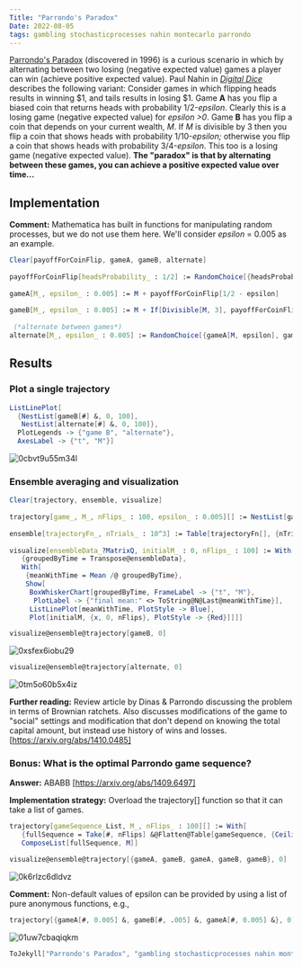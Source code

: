 ```yaml
---
Title: "Parrondo's Paradox"
Date: 2022-08-05
tags: gambling stochasticprocesses nahin montecarlo parrondo
---
```


[Parrondo's Paradox](https://en.wikipedia.org/wiki/Parrondo's_paradox) (discovered in 1996) is a curious scenario in which by alternating between two losing (negative expected value) games a player can win (achieve positive expected value).  Paul Nahin in [*Digital Dice*](https://amzn.to/3OWmVbS) describes the following variant:  Consider games in which flipping heads results in winning $1, and tails results in losing $1.  Game **A** has you flip a biased coin that returns heads with probability 1/2-*epsilon*.  Clearly this is a losing game (negative expected value) for *epsilon >0*. Game **B** has you flip a coin that depends on your current wealth, *M*.  If *M* is divisible by 3 then you flip a coin that shows heads with probability 1/10-*epsilon;* otherwise you flip a coin that shows heads with probability 3/4-*epsilon*.  This too is a losing game  (negative expected value).  **The "paradox" is that by alternating between these games, you can achieve a positive expected value over time...**  

## Implementation

**Comment:** Mathematica has built in functions for manipulating random processes, but we do not use them here.  We'll consider *epsilon* = 0.005 as an example.

```mathematica
Clear[payoffForCoinFlip, gameA, gameB, alternate] 
 
payoffForCoinFlip[headsProbability_ : 1/2] := RandomChoice[{headsProbability, 1 - headsProbability} -> {+1, -1}] 
 
gameA[M_, epsilon_ : 0.005] := M + payoffForCoinFlip[1/2 - epsilon] 
 
gameB[M_, epsilon_ : 0.005] := M + If[Divisible[M, 3], payoffForCoinFlip[1/10 - epsilon], payoffForCoinFlip[3/4 - epsilon]] 
  
 (*alternate between games*)
alternate[M_, epsilon_ : 0.005] := RandomChoice[{gameA[M, epsilon], gameB[M, epsilon]}]
```

## Results

### Plot a single trajectory

```mathematica
ListLinePlot[
  {NestList[gameB[#] &, 0, 100], 
   NestList[alternate[#] &, 0, 100]}, 
  PlotLegends -> {"game B", "alternate"}, 
  AxesLabel -> {"t", "M"}]
```

![0cbvt9u55m34l](/blog/images/2022/8/5/0cbvt9u55m34l.png)

### Ensemble averaging and visualization

```mathematica
Clear[trajectory, ensemble, visualize] 
 
trajectory[game_, M_, nFlips_ : 100, epsilon_ : 0.005][] := NestList[game[#, epsilon] &, M, nFlips] 
 
ensemble[trajectoryFn_, nTrials_ : 10^3] := Table[trajectoryFn[], {nTrials}] 
 
visualize[ensembleData_?MatrixQ, initialM_ : 0, nFlips_ : 100] := With[
   {groupedByTime = Transpose@ensembleData}, 
   With[
    {meanWithTime = Mean /@ groupedByTime}, 
    Show[
     BoxWhiskerChart[groupedByTime, FrameLabel -> {"t", "M"}, 
      PlotLabel -> {"final mean:" <> ToString@N@Last@meanWithTime}], 
     ListLinePlot[meanWithTime, PlotStyle -> Blue], 
     Plot[initialM, {x, 0, nFlips}, PlotStyle -> {Red}]]]]
```

```mathematica
visualize@ensemble@trajectory[gameB, 0]
```

![0xsfex6iobu29](/blog/images/2022/8/5/0xsfex6iobu29.png)

```mathematica
visualize@ensemble@trajectory[alternate, 0]
```

![0tm5o60b5x4iz](/blog/images/2022/8/5/0tm5o60b5x4iz.png)

**Further reading:**  Review article by Dinas & Parrondo discussing the problem in terms of Brownian ratchets.  Also discusses modifications of the game to "social" settings and modification that don't depend on knowing the total capital amount, but instead use history of wins and losses.  [https://arxiv.org/abs/1410.0485]

### Bonus: What is the optimal Parrondo game sequence?

**Answer:**  ABABB  [https://arxiv.org/abs/1409.6497]

**Implementation strategy:**  Overload the trajectory[] function so that it can take a list of games.

```mathematica
trajectory[gameSequence_List, M_, nFlips_ : 100][] := With[
   {fullSequence = Take[#, nFlips] &@Flatten@Table[gameSequence, {Ceiling[nFlips/Length[gameSequence]]}]}, 
   ComposeList[fullSequence, M]]
```

```mathematica
visualize@ensemble@trajectory[{gameA, gameB, gameA, gameB, gameB}, 0]
```

![0k6rlzc6dldvz](/blog/images/2022/8/5/0k6rlzc6dldvz.png)

**Comment:**  Non-default values of epsilon can be provided by using a list of pure anonymous functions, e.g.,

```mathematica
trajectory[{gameA[#, 0.005] &, gameB[#, .005] &, gameA[#, 0.005] &}, 0][] // Short
```

![01uw7cbaqiqkm](/blog/images/2022/8/5/01uw7cbaqiqkm.png)

```mathematica
ToJekyll["Parrondo's Paradox", "gambling stochasticprocesses nahin montecarlo parrondo"]
```
